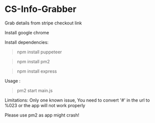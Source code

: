 # CS-Info-Grabber
Grab details from stripe checkout link


Install google chrome

Install dependencies:

> npm install puppeteer

> npm install pm2

> npm install express

Usage :

> pm2 start main.js

Limitations: 
Only one known issue, You need to convert '#' in the url to %023 or the app will not work properly

Please use pm2 as app might crash!
